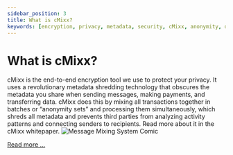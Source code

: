 ```yaml
---
sidebar_position: 3
title: What is cMixx?
keywords: [encryption, privacy, metadata, security, cMixx, anonymity, data protection, whitepaper]
---
```


# What is cMixx?

cMixx is the end-to-end encryption tool we use to protect your privacy. It uses a revolutionary metadata shredding technology that obscures the metadata you share when sending messages, making payments, and transferring data. cMixx does this by mixing all transactions together in batches or “anonymity sets” and processing them simultaneously, which shreds all metadata and prevents third parties from analyzing activity patterns and connecting senders to recipients. Read more about it in the cMixx whitepaper.
![Message Mixing System Comic](@site/static/img/Message_Mixing_System_Comic.jpg)

[Read more ...](../cmixx/cmixx.md)
